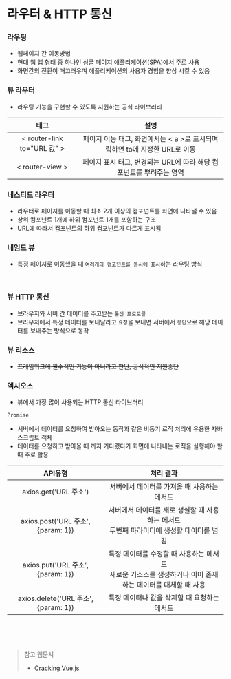 # 라우터 & HTTP 통신

### 라우팅
- 웹페이지 간 이동방법
- 현대 웹 앱 형태 중 하나인 싱글 페이지 애플리케이션(SPA)에서 주로 사용
- 화면간의 전환이 매끄러우며 애플리케이션의 사용자 경험을 향상 시킬 수 있음

### 뷰 라우터
- 라우팅 기능을 구현할 수 있도록 지원하는 공식 라이브러리

|   태그   |                                          설명                                          |
| :------: | :------------------------------------------------------------------------------------: |
| < router-link to="URL 값" >  | 페이지 이동 태그, 화면에서는 < a >로 표시되며 릭하면 to에 지정한 URL로 이동 |
| < router-view > |   페이지 표시 태그, 변경되는 URL에 따라 해당 컴포넌트를 뿌려주는 영역   |

### 네스티드 라우터
- 라우터로 페이지를 이동할 때 최소 2개 이상의 컴포넌트를 화면에 나타낼 수 있음
- 상위 컴포넌트 1개에 하위 컴포넌트 1개를 포함하는 구조
- URL에 따라서 컴포넌트의 하위 컴포넌트가 다르게 표시됨

### 네임드 뷰
- 특정 페이지로 이동했을 때 `여러개의 컴포넌트를 동시에 표시`하는 라우팅 방식

<br>

### 뷰 HTTP 통신
- 브라우저와 서버 간 데이터를 주고받는 `통신 프로토콜`
- 브라우저에서 특정 데이터를 보내달라고 `요청`을 보내면 서버에서 `응답`으로 해당 데이터를 보내주는 방식으로 동작

### 뷰 리소스
- ~~프레임워크에 필수적인 기능이 아니라고 판단, 공식적인 지원중단~~

### 엑시오스
- 뷰에서 가장 많이 사용되는 HTTP 통신 라이브러리


`Promise`   
- 서버에서 데이터를 요청하여 받아오는 동작과 같은 비동기 로직 처리에 유용한 자바스크립트 객체
- 데이터를 요청하고 받아올 때 까지 기다렸다가 화면에 나타내는 로직을 실행해야 할 때 주로 활용

|   API유형   |                                          처리 결과                                          |
| :------: | :------------------------------------------------------------------------------------: |
|axios.get('URL 주소')  | 서버에서 데이터를 가져올 때 사용하는 메서드 |
| axios.post('URL 주소', {param: 1})  | 서버에서 데이터를 새로 생설할 때 사용하는 메서드 <br> 두번째 파라미터에 생성할 데이터를 넘김|
| axios.put('URL 주소', {param: 1})  | 특정 데이터를 수정할 때 사용하는 메서드 <br> 새로운 기소스를 생성하거나 이미 존재하는 데이터를 대체할 때 사용|
| axios.delete('URL 주소', {param: 1})  | 특정 데이터나 값을 삭제할 때 요청하는 메서드 |



<br><br><br>

> 참고 웹문서
>
> - [Cracking Vue.js](https://joshua1988.github.io/vue-camp/vue/axios.html#%E1%84%8B%E1%85%A2%E1%86%A8%E1%84%89%E1%85%B5%E1%84%8B%E1%85%A9%E1%84%89%E1%85%B3-http-%E1%84%8B%E1%85%AD%E1%84%8E%E1%85%A5%E1%86%BC-%E1%84%86%E1%85%A6%E1%84%89%E1%85%A5%E1%84%83%E1%85%B3-%E1%84%8C%E1%85%A9%E1%86%BC%E1%84%85%E1%85%B2)